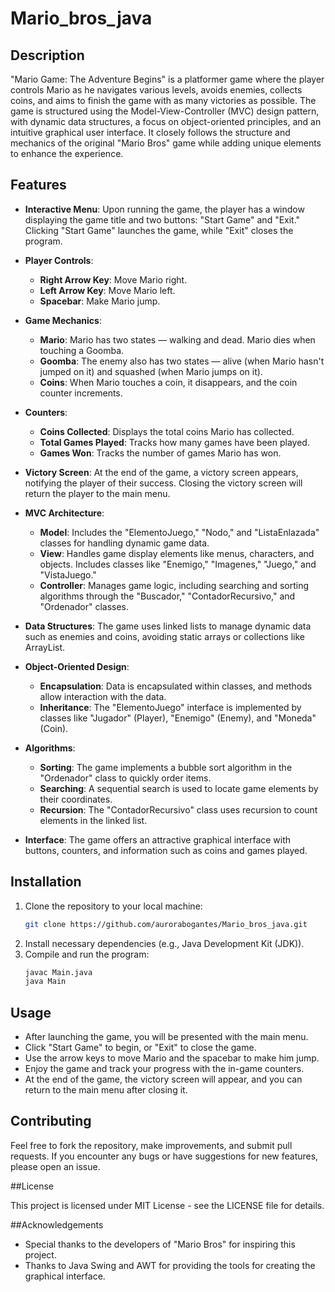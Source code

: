 # Mario_bros_java

## Description

"Mario Game: The Adventure Begins" is a platformer game where the player controls Mario as he navigates various levels, avoids enemies, collects coins, and aims to finish the game with as many victories as possible. The game is structured using the Model-View-Controller (MVC) design pattern, with dynamic data structures, a focus on object-oriented principles, and an intuitive graphical user interface. It closely follows the structure and mechanics of the original "Mario Bros" game while adding unique elements to enhance the experience.

## Features

- **Interactive Menu**: Upon running the game, the player has a window displaying the game title and two buttons: "Start Game" and "Exit." Clicking "Start Game" launches the game, while "Exit" closes the program.

- **Player Controls**:  
  - **Right Arrow Key**: Move Mario right.  
  - **Left Arrow Key**: Move Mario left.  
  - **Spacebar**: Make Mario jump.  

- **Game Mechanics**:  
  - **Mario**: Mario has two states — walking and dead. Mario dies when touching a Goomba.  
  - **Goomba**: The enemy also has two states — alive (when Mario hasn't jumped on it) and squashed (when Mario jumps on it).  
  - **Coins**: When Mario touches a coin, it disappears, and the coin counter increments.

- **Counters**:  
  - **Coins Collected**: Displays the total coins Mario has collected.  
  - **Total Games Played**: Tracks how many games have been played.  
  - **Games Won**: Tracks the number of games Mario has won.

- **Victory Screen**: At the end of the game, a victory screen appears, notifying the player of their success. Closing the victory screen will return the player to the main menu.

- **MVC Architecture**:  
  - **Model**: Includes the "ElementoJuego," "Nodo," and "ListaEnlazada" classes for handling dynamic game data.  
  - **View**: Handles game display elements like menus, characters, and objects. Includes classes like "Enemigo," "Imagenes," "Juego," and "VistaJuego."  
  - **Controller**: Manages game logic, including searching and sorting algorithms through the "Buscador," "ContadorRecursivo," and "Ordenador" classes.

- **Data Structures**: The game uses linked lists to manage dynamic data such as enemies and coins, avoiding static arrays or collections like ArrayList.

- **Object-Oriented Design**:  
  - **Encapsulation**: Data is encapsulated within classes, and methods allow interaction with the data.  
  - **Inheritance**: The "ElementoJuego" interface is implemented by classes like "Jugador" (Player), "Enemigo" (Enemy), and "Moneda" (Coin).

- **Algorithms**:  
  - **Sorting**: The game implements a bubble sort algorithm in the "Ordenador" class to quickly order items.  
  - **Searching**: A sequential search is used to locate game elements by their coordinates.  
  - **Recursion**: The "ContadorRecursivo" class uses recursion to count elements in the linked list.

- **Interface**: The game offers an attractive graphical interface with buttons, counters, and information such as coins and games played.

## Installation

1. Clone the repository to your local machine:
   ```bash
   git clone https://github.com/aurorabogantes/Mario_bros_java.git
2. Install necessary dependencies (e.g., Java Development Kit (JDK)).
3. Compile and run the program:
   ```bash
   javac Main.java
   java Main

## Usage

- After launching the game, you will be presented with the main menu.
- Click "Start Game" to begin, or "Exit" to close the game.
- Use the arrow keys to move Mario and the spacebar to make him jump.
- Enjoy the game and track your progress with the in-game counters.
- At the end of the game, the victory screen will appear, and you can return to the main menu after closing it.

## Contributing

Feel free to fork the repository, make improvements, and submit pull requests. If you encounter any bugs or have suggestions for new features, please open an issue.

##License

This project is licensed under MIT License - see the LICENSE file for details.

##Acknowledgements

- Special thanks to the developers of "Mario Bros" for inspiring this project.
- Thanks to Java Swing and AWT for providing the tools for creating the graphical interface.
